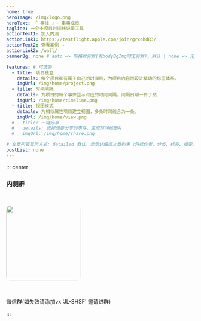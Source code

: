 ```yaml
---
home: true
heroImage: /img/logo.png
heroText: 「 事线 」- 串事成线
tagline: 一个多项目时间线记录工具
actionText1: 加入内测
actionLink1: https://testflight.apple.com/join/grxohdR3/
actionText2: 查看案例 →
actionLink2: /wall/
bannerBg: none # auto => 网格纹背景(有bodyBgImg时无背景)，默认 | none => 无 | '大图地址' | background: 自定义背景样式       提示：如发现文本颜色不适应你的背景时可以到palette.styl修改$bannerTextColor变量

features: # 可选的
  - title: 项目独立
    details: 每个项目都有属于自己的时间线，为项目内容而设计精确的标签体系。
    imgUrl: /img/home/project.png
  - title: 时间间隔
    details: 为项目的每个事件显示对应的时间间隔，间隔日期一目了然
    imgUrl: /img/home/timeline.png
  - title: 视图模式
    details: 为相似属性项目建立视图，多条时间线合为一条。
    imgUrl: /img/home/view.png
  # - title: 一键分享
  #   details: 选择想要分享的事件，生成时间线图片
  #   imgUrl: /img/home/share.png

# 文章列表显示方式: detailed 默认，显示详细版文章列表（包括作者、分类、标签、摘要、分页等）| simple => 显示简约版文章列表（仅标题和日期）| none 不显示文章列表
postList: none
---
```

<!-- <p align="center">
  <a class="become-sponsor" href="/pages/1b12ed/">支持这个项目</a>
</p> -->


  <!-- <div
    class="body-bg"
    :style="`background: url('/img/bg-dark.png') center center / cover no-repeat;`"
  >
  </div> -->




<style>
.become-sponsor {
  padding: 8px 20px;
  display: inline-block;
  color: #11a8cd;
  border-radius: 30px;
  box-sizing: border-box;
  border: 1px solid #11a8cd;
}

.body-bg{
  position: fixed;
  left: 0;
  top: 0;
  z-index: -999999;
  height: 100vh;
  width: 100vw;
 
}

</style>


::: center

### 内测群

<img src="/img/vx.jpg" class="no-zoom" style="width:200px;margin: 10px;border-radius: 10px;margin: 2rem 0">
<p>微信群(如失效请添加vx 'JL-SHSF' 邀请进群)</p>

:::





<!-- AD -->
<style>
  .home-wrapper .hero img{
        border-radius: 40px;
  }

  @media (max-width:719px){
  .home-wrapper .hero img{
        border-radius: 20px;
        max-height:100px !important;
  }
    .home-wrapper .hero h1{
        padding-top: 40px !important;
         font-size:1.8rem !important;

  }
.home-wrapper .banner .slide-banner .slide-banner-wrapper .slide-item p{
  padding: 0 3rem !important;
}

  }

  .home-wrapper .hero h1{
        padding-top: 50px;
  }

  .page-wwads{
    width:100%!important;
    min-height: 0;
    margin: 0;
  }
  .page-wwads .wwads-img img{
    width:80px!important;
  }
  .page-wwads .wwads-poweredby{
    width: 40px;
    position: absolute;
    right: 25px;
    bottom: 3px;
  }
  .wwads-content .wwads-text, .page-wwads .wwads-text{
    height: 100%;
    padding-top: 5px;
    display: block;
  }
  .home-wrapper .hero img{
    box-shadow: 0 0px 20px rgb(0 0 0 / 20%);
  }

 .home-wrapper .hero svg{
  color:white !important;
}

</style>
